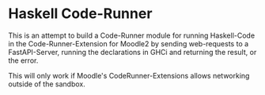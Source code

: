 # Haskell Code-Runner
This is an attempt to build a Code-Runner module for running Haskell-Code in the Code-Runner-Extension for Moodle2 by sending web-requests to a FastAPI-Server, running the declarations in GHCi and returning the result, or the error.

This will only work if Moodle's CodeRunner-Extensions allows networking outside of the sandbox.